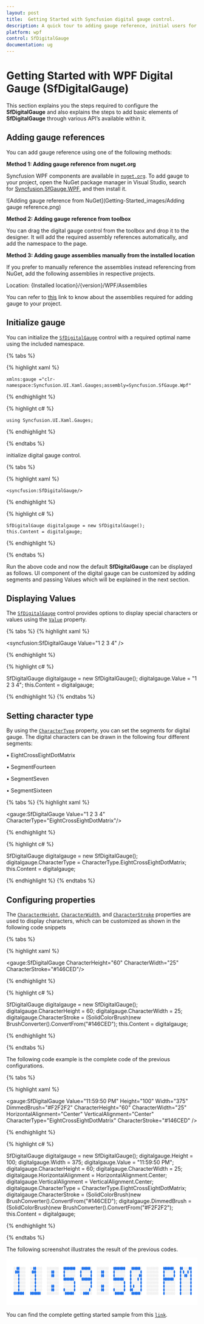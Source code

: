 ```yaml
---
layout: post
title:  Getting Started with Syncfusion digital gauge control.
description: A quick tour to adding gauge reference, initial users for getting started with Syncfusion digital gauge control for WPF platform.
platform: wpf
control: SfDigitalGauge
documentation: ug
---
```


# Getting Started with WPF Digital Gauge (SfDigitalGauge)

This section explains you the steps required to configure the **SfDigitalGauge** and also explains the steps to add basic elements of **SfDigitalGauge** through various API’s available within it.

## Adding gauge references

You can add gauge reference using one of the following methods:

**Method 1: Adding gauge reference from nuget.org**

Syncfusion WPF components are available in [`nuget.org`](https://www.nuget.org/). To add gauge to your project, open the NuGet package manager in Visual Studio, search for [Syncfusion.SfGauge.WPF](https://www.nuget.org/packages/Syncfusion.SfGauge.WPF), and then install it.

![Adding gauge reference from NuGet](Getting-Started_images/Adding gauge reference.png)

**Method 2: Adding gauge reference from toolbox**

You can drag the digital gauge control from the  toolbox and drop it to the designer. It will add the required assembly references automatically, and add the namespace to the page.  

**Method 3: Adding gauge assemblies manually from the installed location**

If you prefer to manually reference the assemblies instead referencing from NuGet, add the following assemblies in respective projects.

Location: {Installed location}/{version}/WPF/Assemblies

You can refer to [this](https://help.syncfusion.com/wpf/control-dependencies#sfgauge) link to know about the assemblies required for adding gauge to your project.

## Initialize gauge

You can initialize the [`SfDigitalGauge`](https://help.syncfusion.com/cr/wpf/Syncfusion.UI.Xaml.Gauges.SfDigitalGauge.html) control with a required optimal name using the included namespace.

{% tabs %}

{% highlight xaml %}

	xmlns:gauge ="clr-namespace:Syncfusion.UI.Xaml.Gauges;assembly=Syncfusion.SfGauge.Wpf"

{% endhighlight %}

{% highlight c# %}

	using Syncfusion.UI.Xaml.Gauges;

{% endhighlight %}

{% endtabs %}

initialize digital gauge control.

{% tabs %}

{% highlight xaml %}

	<syncfusion:SfDigitalGauge/>
 
{% endhighlight %}

{% highlight c# %}

	SfDigitalGauge digitalgauge = new SfDigitalGauge();
	this.Content = digitalgauge;

{% endhighlight %}

{% endtabs %}

Run the above code and now the default **SfDigitalGauge** can be displayed as follows. UI component of the digital gauge can be customized by adding segments and passing Values which will be explained in the next section.

## Displaying Values 

The [`SfDigitalGauge`](https://help.syncfusion.com/cr/wpf/Syncfusion.UI.Xaml.Gauges.SfDigitalGauge.html) control provides options to display special characters or values using the [`Value`](https://help.syncfusion.com/cr/wpf/Syncfusion.UI.Xaml.Gauges.SfDigitalGauge.html#Syncfusion_UI_Xaml_Gauges_SfDigitalGauge_Value) property.

{% tabs %}
{% highlight xaml %}

<syncfusion:SfDigitalGauge Value="1 2 3 4" />    

{% endhighlight %}

{% highlight c# %}

SfDigitalGauge digitalgauge = new SfDigitalGauge();
digitalgauge.Value = "1 2 3 4";
this.Content = digitalgauge;

{% endhighlight %}
{% endtabs %}

## Setting character type

By using the [`CharacterType`](https://help.syncfusion.com/cr/wpf/Syncfusion.UI.Xaml.Gauges.SfDigitalGauge.html#Syncfusion_UI_Xaml_Gauges_SfDigitalGauge_CharacterType) property, you can set the segments for digital gauge. The digital characters can be drawn in the following four different segments:

•	EightCrossEightDotMatrix

•	SegmentFourteen

•	SegmentSeven

•	SegmentSixteen

{% tabs %}
{% highlight xaml %}

<gauge:SfDigitalGauge Value="1 2 3 4" CharacterType="EightCrossEightDotMatrix"/>

{% endhighlight %}

{% highlight c# %}

SfDigitalGauge digitalgauge = new SfDigitalGauge();
digitalgauge.CharacterType = CharacterType.EightCrossEightDotMatrix;
this.Content = digitalgauge;

{% endhighlight %}
{% endtabs %}

## Configuring properties

The [`CharacterHeight`](https://help.syncfusion.com/cr/wpf/Syncfusion.UI.Xaml.Gauges.SfDigitalGauge.html#Syncfusion_UI_Xaml_Gauges_SfDigitalGauge_CharacterHeight), [`CharacterWidth`](https://help.syncfusion.com/cr/wpf/Syncfusion.UI.Xaml.Gauges.SfDigitalGauge.html#Syncfusion_UI_Xaml_Gauges_SfDigitalGauge_CharacterWidth), and [`CharacterStroke`](https://help.syncfusion.com/cr/wpf/Syncfusion.UI.Xaml.Gauges.SfDigitalGauge.html#Syncfusion_UI_Xaml_Gauges_SfDigitalGauge_CharacterStroke) properties are used to display characters, which can be customized as shown in the following code snippets

{% tabs %}

{% highlight xaml %}

<gauge:SfDigitalGauge CharacterHeight="60" CharacterWidth="25" 
                      CharacterStroke="#146CED"/>

{% endhighlight %}

{% highlight c# %}

SfDigitalGauge digitalgauge = new SfDigitalGauge();
digitalgauge.CharacterHeight = 60;
digitalgauge.CharacterWidth = 25;
digitalgauge.CharacterStroke = (SolidColorBrush)new BrushConverter().ConvertFrom("#146CED");
this.Content = digitalgauge;

{% endhighlight %}

{% endtabs %}

The following code example is the complete code of the previous configurations.

{% tabs %}

{% highlight xaml %}

<gauge:SfDigitalGauge Value="11:59:50 PM"
                      Height="100"
                      Width="375"
                      DimmedBrush="#F2F2F2"
                      CharacterHeight="60"
                      CharacterWidth="25"
                      HorizontalAlignment="Center"
                      VerticalAlignment="Center"
                      CharacterType="EightCrossEightDotMatrix"
                      CharacterStroke="#146CED" />

{% endhighlight %}

{% highlight c# %}

SfDigitalGauge digitalgauge = new SfDigitalGauge();
digitalgauge.Height = 100;
digitalgauge.Width = 375;
digitalgauge.Value = "11:59:50 PM";
digitalgauge.CharacterHeight = 60;
digitalgauge.CharacterWidth = 25;
digitalgauge.HorizontalAlignment = HorizontalAlignment.Center;
digitalgauge.VerticalAlignment = VerticalAlignment.Center;
digitalgauge.CharacterType = CharacterType.EightCrossEightDotMatrix;
digitalgauge.CharacterStroke = (SolidColorBrush)new BrushConverter().ConvertFrom("#146CED");
digitalgauge.DimmedBrush = (SolidColorBrush)new BrushConverter().ConvertFrom("#F2F2F2");
this.Content = digitalgauge;

{% endhighlight %}

{% endtabs %}

The following screenshot illustrates the result of the previous codes.

![Digital gauge getting started](Getting-Started_images/Getting-Started.png)


You can find the complete getting started sample from this [`link`](https://github.com/SyncfusionExamples/WPF-UG-getting-started-samples/tree/master/GettingStartedDigitalGauge).